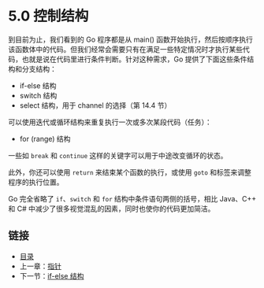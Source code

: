 # 5.0 控制结构

到目前为止，我们看到的 Go 程序都是从 main\(\) 函数开始执行，然后按顺序执行该函数体中的代码。但我们经常会需要只有在满足一些特定情况时才执行某些代码，也就是说在代码里进行条件判断。针对这种需求，Go 提供了下面这些条件结构和分支结构：

* if-else 结构
* switch 结构
* select 结构，用于 channel 的选择（第 14.4 节）

可以使用迭代或循环结构来重复执行一次或多次某段代码（任务）：

* for \(range\) 结构

一些如 `break` 和 `continue` 这样的关键字可以用于中途改变循环的状态。

此外，你还可以使用 `return` 来结束某个函数的执行，或使用 `goto` 和标签来调整程序的执行位置。

Go 完全省略了 `if`、`switch` 和 `for` 结构中条件语句两侧的括号，相比 Java、C++ 和 C\# 中减少了很多视觉混乱的因素，同时也使你的代码更加简洁。

## 链接

* [目录](directory.md)
* 上一章：[指针](04.9.md)
* 下一节：[if-else 结构](05.1.md)

